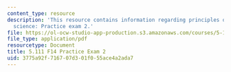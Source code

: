 ```yaml
---
content_type: resource
description: 'This resource contains information regarding principles of chemical
  science: Practice exam 2.'
file: https://ol-ocw-studio-app-production.s3.amazonaws.com/courses/5-111sc-principles-of-chemical-science-fall-2014/3775a92f716707d301f055ace4a2ada7_MIT5_111F14_PractExam2.pdf
file_type: application/pdf
resourcetype: Document
title: 5.111 F14 Practice Exam 2
uid: 3775a92f-7167-07d3-01f0-55ace4a2ada7
---
```

